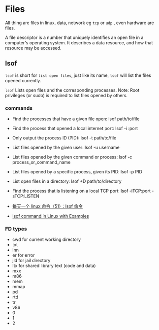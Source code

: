 # Files

All thing are files in linux. data, network eg `tcp` or `udp` , even hardware are files.

A file descriptor is a number that uniquely identifies an open file in a computer's operating system. It describes a data resource, and how that resource may be accessed.

## lsof

`lsof` is short for `list open files`, just like its name, `lsof` will list the files opened currently.

`lsof` Lists open files and the corresponding processes.
Note: Root privileges (or sudo) is required to list files opened by others.

### commands

- Find the processes that have a given file open:
  lsof path/to/file

- Find the process that opened a local internet port:
  lsof -i :port

- Only output the process ID (PID):
  lsof -t path/to/file

- List files opened by the given user:
  lsof -u username

- List files opened by the given command or process:
  lsof -c process_or_command_name

- List files opened by a specific process, given its PID:
  lsof -p PID

- List open files in a directory:
  lsof +D path/to/directory

- Find the process that is listening on a local TCP port:
  lsof -iTCP:port -sTCP:LISTEN

- [每天一个 linux 命令（51）：lsof 命令](https://www.cnblogs.com/peida/archive/2013/02/26/2932972.html)
- [lsof command in Linux with Examples](https://www.geeksforgeeks.org/lsof-command-in-linux-with-examples/)

### FD types

- cwd for current working directory
- txt
- lnn
- er for error
- jld for jail directory
- ltx for shared library text (code and data)
- mxx
- m86
- mem
- mmap
- pd
- rtd
- tr
- v86
- 0
- 1
- 2
